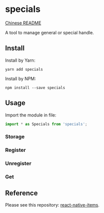 # specials

[Chinese README](README-zh_CN.md)

A tool to manage general or special handle.

## Install

Install by Yarn:

```shell
yarn add specials
```

Install by NPM:

```shell
npm install --save specials
```

## Usage

Import the module in file:

```javascript
import * as Specials from 'specials';
```

### Storage

### Register

### Unregister

### Get

## Reference

Please see this repository: [react-native-items](https://github.com/gaoxiaosong/react-native-items).